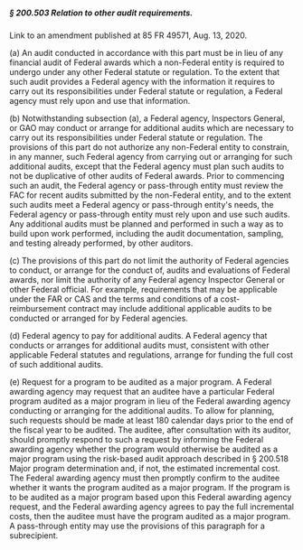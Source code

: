 ##### § 200.503 Relation to other audit requirements. #####

Link to an amendment published at 85 FR 49571, Aug. 13, 2020.

(a) An audit conducted in accordance with this part must be in lieu of any financial audit of Federal awards which a non-Federal entity is required to undergo under any other Federal statute or regulation. To the extent that such audit provides a Federal agency with the information it requires to carry out its responsibilities under Federal statute or regulation, a Federal agency must rely upon and use that information.

(b) Notwithstanding subsection (a), a Federal agency, Inspectors General, or GAO may conduct or arrange for additional audits which are necessary to carry out its responsibilities under Federal statute or regulation. The provisions of this part do not authorize any non-Federal entity to constrain, in any manner, such Federal agency from carrying out or arranging for such additional audits, except that the Federal agency must plan such audits to not be duplicative of other audits of Federal awards. Prior to commencing such an audit, the Federal agency or pass-through entity must review the FAC for recent audits submitted by the non-Federal entity, and to the extent such audits meet a Federal agency or pass-through entity's needs, the Federal agency or pass-through entity must rely upon and use such audits. Any additional audits must be planned and performed in such a way as to build upon work performed, including the audit documentation, sampling, and testing already performed, by other auditors.

(c) The provisions of this part do not limit the authority of Federal agencies to conduct, or arrange for the conduct of, audits and evaluations of Federal awards, nor limit the authority of any Federal agency Inspector General or other Federal official. For example, requirements that may be applicable under the FAR or CAS and the terms and conditions of a cost-reimbursement contract may include additional applicable audits to be conducted or arranged for by Federal agencies.

(d) Federal agency to pay for additional audits. A Federal agency that conducts or arranges for additional audits must, consistent with other applicable Federal statutes and regulations, arrange for funding the full cost of such additional audits.

(e) Request for a program to be audited as a major program. A Federal awarding agency may request that an auditee have a particular Federal program audited as a major program in lieu of the Federal awarding agency conducting or arranging for the additional audits. To allow for planning, such requests should be made at least 180 calendar days prior to the end of the fiscal year to be audited. The auditee, after consultation with its auditor, should promptly respond to such a request by informing the Federal awarding agency whether the program would otherwise be audited as a major program using the risk-based audit approach described in § 200.518 Major program determination and, if not, the estimated incremental cost. The Federal awarding agency must then promptly confirm to the auditee whether it wants the program audited as a major program. If the program is to be audited as a major program based upon this Federal awarding agency request, and the Federal awarding agency agrees to pay the full incremental costs, then the auditee must have the program audited as a major program. A pass-through entity may use the provisions of this paragraph for a subrecipient.